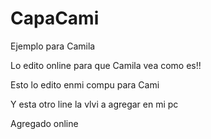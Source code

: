 # CapaCami
Ejemplo para Camila

Lo edito online para que Camila vea como es!!

Esto lo edito enmi compu para Cami

Y esta otro line la vlvi a agregar en mi pc

Agregado online 
